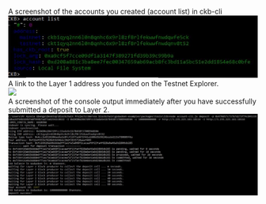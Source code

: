 A screenshot of the accounts you created (account list) in ckb-cli <br> <img src = "account list.jpg"> <br>
A link to the Layer 1 address you funded on the Testnet Explorer. <br> <img src = "link.jpg"> <br>
A screenshot of the console output immediately after you have successfully submitted a deposit to Layer 2. <br> <img src = "console output.jpg">
